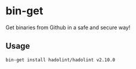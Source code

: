 # bin-get

Get binaries from Github in a safe and secure way!

## Usage

`bin-get install hadolint/hadolint v2.10.0`